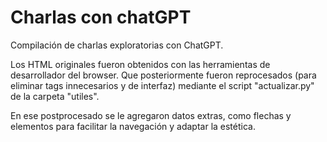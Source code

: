 # Charlas con chatGPT

Compilación de charlas exploratorias con ChatGPT.

Los HTML originales fueron obtenidos con las herramientas de desarrollador del browser.
Que posteriormente fueron reprocesados (para eliminar tags innecesarios y de interfaz) mediante el script "actualizar.py" de la carpeta "utiles".

En ese postprocesado se le agregaron datos extras, como flechas y elementos para facilitar la navegación y adaptar la estética.